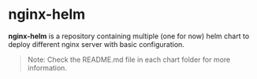 # nginx-helm

**nginx-helm** is a repository containing multiple (one for now) helm chart to deploy different nginx server with basic configuration.

> Note: Check the README.md file in each chart folder for more information.

